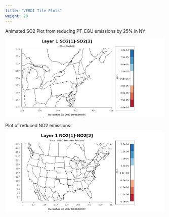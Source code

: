 ```yaml
---
title: "VERDI Tile Plots"
weight: 20
---
```


Animated SO2 Plot from reducing PT_EGU emissions by 25% in NY

![reduced emissions vis](/static/images/SO2_animated_gif_base-emisred.gif)

Plot of reduced NO2 emissions:

![reduced no2 emissionsvis](/static/images/NO2_animated_gif_base-emisred.gif)
